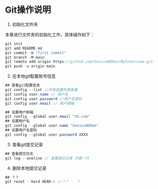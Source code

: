 # Git操作说明

1. 初始化文件夹

本章进行文件夹的初始化工作，具体操作如下：

```java
git init
git add README.md
git commit -m "first commit"
git branch -M main
git remote add origin https://github.com/GeniusWZHan/MyInterview.git
git push -u origin main
```

2. 在本地git配置账号信息

```java
## 查看git配置信息
git config --list //所有配置列表查看
git config user.name // 用户名
git config user.password //用户名密码
git config user.email // 用户邮箱

## 设置用户邮箱
git config --global user.email "XX.com" 
## 设置用户名
git config --global user.name "GeniusWZHan"
## 设置用户名密码
git config --global user.password XXXX
```

3. 查看git提交记录

```java
## 查看提交日志
git log --oneline // 查看提交记录 只看一行
```

4. 删除本地提交记录

```java
## ？？
git reset --hard HEAD~1 //？？	?
```

